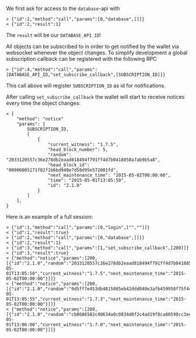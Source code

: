 We first ask for access to the `database`-api with

    > {"id":2,"method":"call","params":[0,"database",[]]}
    < {"id":2,"result":1}

The `result` will be our `DATABASE_API_ID`!

All objects can be subscribed to in order to get notified by the wallet via
websocket whenever the object changes. To simplify development a global
subscription callback can be registered with the following RPC

    > {"id":4,"method":"call","params":[DATABASE_API_ID,"set_subscribe_callback",[SUBSCRIPTION_ID]]}

This call above will register `SUBSCRIPTION_ID` as id for notifications.

After calling `set_subscribe_callback` the wallet will start to receive notices
every time the object changes:

    < {
        "method": "notice"
        "params": [
            SUBSCRIPTION_ID, 
            [
                {
                    "current_witness": "1.7.5", 
                    "head_block_number": 5, 
                    "random": "2033120557c36e278db2eaad818494f791ff4d7b0418858a7ab9b5a8", 
                    "head_block_id": "00000005171f82f1b6bd948e7d58d95e572001fd", 
                    "next_maintenance_time": "2015-05-02T00:00:00", 
                    "time": "2015-05-01T13:05:50", 
                    "id": "2.1.0"
                }
            ]
        ], 
    }

Here is an example of a full session:

    > {"id":1,"method":"call","params":[0,"login",["",""]]}
    < {"id":1,"result":true}
    > {"id":2,"method":"call","params":[0,"database",[]]}
    < {"id":2,"result":1}
    > {"id":3,"method":"call","params":[1,"set_subscribe_callback",[200]]}
    < {"id":3,"result":true}
    < {"method":"notice","params":[200,[{"id":"2.1.0","random":"2033120557c36e278db2eaad818494f791ff4d7b0418858a7ab9b5a8","head_block_number":5,"head_block_id":"00000005171f82f1b6bd948e7d58d95e572001fd","time":"2015-05-01T13:05:50","current_witness":"1.7.5","next_maintenance_time":"2015-05-02T00:00:00"}]]}
    < {"method":"notice","params":[200,[{"id":"2.1.0","random":"9d5ff7e453db4815005eb42ddd040e3afb459950f75f4440deb3dec0","head_block_number":6,"head_block_id":"000000060e3369d6feaf330ea9114cd855c93aab","time":"2015-05-01T13:05:55","current_witness":"1.7.3","next_maintenance_time":"2015-05-02T00:00:00"}]]}
    < {"method":"notice","params":[200,[{"id":"2.1.0","random":"cb8686582c40634a0c0834d0f2c4ad19f8ca80598cc3eee2b93c124d","head_block_number":7,"head_block_id":"000000071d0bc8db55d7da75d1d880818d1930fd","time":"2015-05-01T13:06:00","current_witness":"1.7.0","next_maintenance_time":"2015-05-02T00:00:00"}]]}